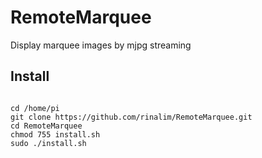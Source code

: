 # RemoteMarquee
Display marquee images by mjpg streaming

## Install
<pre><code>
cd /home/pi
git clone https://github.com/rinalim/RemoteMarquee.git
cd RemoteMarquee
chmod 755 install.sh
sudo ./install.sh
</code></pre>
